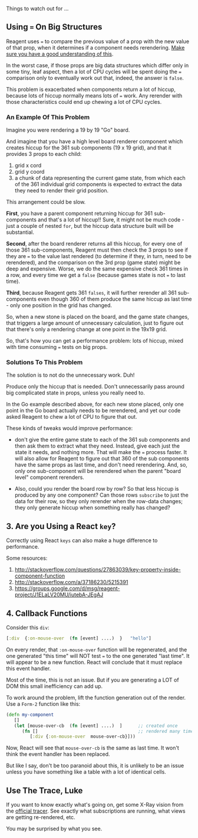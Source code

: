 
Things to watch out for ...

## Using `=` On Big Structures

Reagent uses `=` to compare the previous value of a prop with the 
new value of that prop, when it determines if a component needs 
rerendering. [Make sure you have a good understanding of this](https://github.com/reagent-project/reagent/blob/master/doc/WhenDoComponentsUpdate.md). 

In the worst case, if those props are big data structures which differ only in some 
tiny, leaf aspect, then a lot of CPU cycles will be spent doing 
the `=` comparison only to eventually work out that, indeed, the 
answer is `false`. 

This problem is exacerbated when components return a lot of hiccup, because 
lots of hiccup normally means lots of `=` 
work. Any rerender with those characteristics 
could end up chewing a lot of CPU cycles.

### An Example Of This Problem

Imagine you were rendering a 19 by 19 "Go" board. 

And imagine that you have a high level board renderer component 
which creates hiccup for the 361 sub components (19 x 19 grid), 
and that it provides 3 props  to each child:

1. grid x cord
2. grid y coord
3. a chunk of data representing the current game state, from which each 
   of the 361 individual grid components is expected to extract the data 
   they need to render their grid position. 

This arrangement could be slow. 

**First**, you have a parent component returning hiccup for 361 sub-components
and that's a lot of hiccup!! Sure, it might not be much code - just a couple 
of nested `for`, but the hiccup data structure built will be substantial.

**Second**, after the board renderer returns all this hiccup, for every 
one of those 361 sub-components, Reagent must then check the 3 props to 
see if they are `=` to the value last rendered (to determine if they, in turn, 
need to be rerendered), and the comparison on the 3rd prop (game state) 
might be deep and expensive. Worse, we do the same expensive check 361 
times in a row, and every time we get a `false` (because games state 
is not `=` to last time). 

**Third**, because Reagent gets 361 `falses`, it will further rerender 
all 361 sub-components even though 360 of them produce the same 
hiccup as last time - only one position in the grid has changed. 

So, when a new stone is placed on the board, and the game state changes, 
that triggers a large amount of unnecessary calculation, just to figure 
out that there's only a rendering change at one point in the 19x19 grid. 

So, that's how you can get a performance problem:  lots of hiccup, 
mixed with time consuming `=` tests on big props. 

### Solutions To This Problem

The solution is to not do the unnecessary work.  Duh!  

Produce only the hiccup that is needed.  Don't unnecessarily 
pass around big complicated state in props, unless you really need to. 

In the Go example described above, for each new stone placed, only 
one point in the Go board actually needs to be rerendered, and 
yet our code asked Reagent to chew a lot of CPU to figure that out.

These kinds of tweaks would improve performance: 

- don't give the entire game state to each of the 361 sub components 
and then ask them to extract what they need.  Instead, give each 
just the state it needs, and nothing more. That will make the `=` 
process faster. It will also allow for Reagent to figure out that 
360 of the sub components have the same props as last time, and 
don't need rerendering. And, so, only one sub-component will be 
rerendered when the parent "board level" component rerenders.

- Also, could you render the board row by row? So that less hiccup 
is produced by any one component?  Can those rows `subscribe` 
to just the data for their row, so they only rerender when the 
row-data changes; they only generate hiccup when something really has changed?

## 3. Are you Using a React `key`?

Correctly using React `keys` can also make a huge difference to performance.

Some resources:

1. <http://stackoverflow.com/questions/27863039/key-property-inside-component-function>
2. <http://stackoverflow.com/a/37186230/5215391>
3. <https://groups.google.com/d/msg/reagent-project/J1ELaLV20MU/iutebA-JEgAJ>


## 4. Callback Functions

Consider this `div`:
```clj
[:div  {:on-mouse-over  (fn [event] ....)  }   "hello"]
```

On every render, that `:on-mouse-over` function will be regenerated, 
and the one generated "this time" will NOT test `=` to the one generated "last time". 
It will appear to be a new function. React will conclude that it must replace this event handler. 
  
Most of the time, this is not an issue.  But if you are generating a LOT of DOM
this small inefficiency can add up.  

To work around the problem, lift the function generation out of the render.  Use a `Form-2` function like this:
```clj
(defn my-component 
   []
   (let [mouse-over-cb  (fn [event] ....)  ]      ;; created once 
      (fn []                                      ;; rendered many times
         [:div {:on-mouse-over  mouse-over-cb}]))
```

Now, React will see that `mouse-over-cb` is the same as last time. It won't think 
the event handler has been replaced. 

But like I say, don't be too paranoid about this, it is unlikely
to be an issue unless you have something like a table with a 
lot of identical cells.

## Use The Trace, Luke

If you want to know exactly what's going on, get some X-Ray vision
from the [official tracer](https://github.com/day8/re-frame-10x). See exactly what subscriptions are running, 
what views are getting re-rendered, etc.

You may be surprised by what you see.
